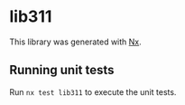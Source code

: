 # lib311

This library was generated with [Nx](https://nx.dev).

## Running unit tests

Run `nx test lib311` to execute the unit tests.
